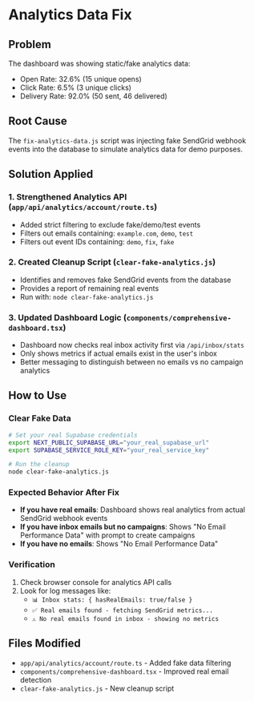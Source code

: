 # Analytics Data Fix

## Problem
The dashboard was showing static/fake analytics data:
- Open Rate: 32.6% (15 unique opens)
- Click Rate: 6.5% (3 unique clicks)  
- Delivery Rate: 92.0% (50 sent, 46 delivered)

## Root Cause
The `fix-analytics-data.js` script was injecting fake SendGrid webhook events into the database to simulate analytics data for demo purposes.

## Solution Applied

### 1. Strengthened Analytics API (`app/api/analytics/account/route.ts`)
- Added strict filtering to exclude fake/demo/test events
- Filters out emails containing: `example.com`, `demo`, `test`
- Filters out event IDs containing: `demo`, `fix`, `fake`

### 2. Created Cleanup Script (`clear-fake-analytics.js`)
- Identifies and removes fake SendGrid events from the database
- Provides a report of remaining real events
- Run with: `node clear-fake-analytics.js`

### 3. Updated Dashboard Logic (`components/comprehensive-dashboard.tsx`)
- Dashboard now checks real inbox activity first via `/api/inbox/stats`
- Only shows metrics if actual emails exist in the user's inbox
- Better messaging to distinguish between no emails vs no campaign analytics

## How to Use

### Clear Fake Data
```bash
# Set your real Supabase credentials
export NEXT_PUBLIC_SUPABASE_URL="your_real_supabase_url"
export SUPABASE_SERVICE_ROLE_KEY="your_real_service_key"

# Run the cleanup
node clear-fake-analytics.js
```

### Expected Behavior After Fix
- **If you have real emails**: Dashboard shows real analytics from actual SendGrid webhook events
- **If you have inbox emails but no campaigns**: Shows "No Email Performance Data" with prompt to create campaigns
- **If you have no emails**: Shows "No Email Performance Data" 

### Verification
1. Check browser console for analytics API calls
2. Look for log messages like:
   - `📊 Inbox stats: { hasRealEmails: true/false }`
   - `✅ Real emails found - fetching SendGrid metrics...`
   - `⚠️ No real emails found in inbox - showing no metrics`

## Files Modified
- `app/api/analytics/account/route.ts` - Added fake data filtering
- `components/comprehensive-dashboard.tsx` - Improved real email detection
- `clear-fake-analytics.js` - New cleanup script